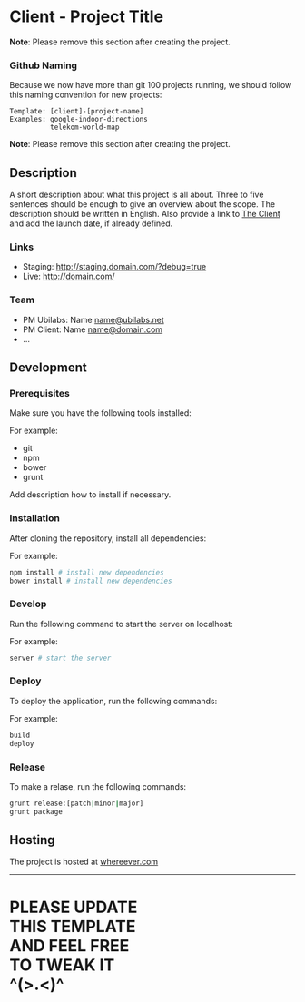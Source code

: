 # Client - Project Title

**Note**: Please remove this section after creating the project.

### Github Naming

Because we now have more than git 100 projects running, we should follow this naming convention for new projects:

```
Template: [client]-[project-name]
Examples: google-indoor-directions
          telekom-world-map
```

**Note**: Please remove this section after creating the project.

## Description

A short description about what this project is all about.
Three to five sentences should be enough to give an overview about the scope.
The description should be written in English.
Also provide a link to [The Client](http://client.com) and add the launch date, if already defined.

### Links

* Staging: http://staging.domain.com/?debug=true
* Live: http://domain.com/

### Team

* PM Ubilabs: Name <name@ubilabs.net>
* PM Client: Name <name@domain.com>
* …

## Development

### Prerequisites
Make sure you have the following tools installed:

For example:

* git
* npm
* bower
* grunt

Add description how to install if necessary.

### Installation

After cloning the repository, install all dependencies:

For example:
```sh
npm install # install new dependencies
bower install # install new dependencies
```

### Develop

Run the following command to start the server on localhost:

For example:
```sh
server # start the server
```

### Deploy

To deploy the application, run the following commands:

For example:
```sh
build
deploy
```

### Release

To make a relase, run the following commands:

```sh
grunt release:[patch|minor|major]
grunt package
```

## Hosting

The project is hosted at [whereever.com](http://whereever.com)

---
# PLEASE UPDATE <br>THIS TEMPLATE <br>AND FEEL FREE<br> TO TWEAK IT<br>^(>.<)^
